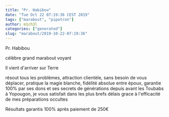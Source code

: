 ```yaml
---
title: "Pr. Habibou"
date: "Tue Oct 22 07:19:36 CEST 2019"
tags: ["marabout", "pipotron"]
author: m1ch3l
categories: ["generated"]
slug: "marabout/2019-10-22-07:19:36"
---
```


Pr. Habibou

célèbre grand marabout voyant

Il vient d'arriver sur Terre

résout tous les problèmes, attraction clientèle, sans besoin de vous déplacer, pratique la magie blanche, fidélité absolue entre époux, garantie 100% par ses dons et ses secrets de générations depuis avant les Toubabs à Yopougon, je vous satisfait dans les plus brefs délais grace à l'efficacité de mes préparations occultes

Résultats garantis 100% après paiement de 250€
